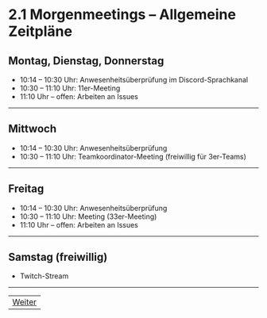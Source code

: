 # 2.1 Morgenmeetings – Allgemeine Zeitpläne

## Montag, Dienstag, Donnerstag

- 10:14 – 10:30 Uhr: Anwesenheitsüberprüfung im Discord-Sprachkanal
- 10:30 – 11:10 Uhr: 11er-Meeting
- 11:10 Uhr – offen: Arbeiten an Issues

---

## Mittwoch

- 10:14 – 10:30 Uhr: Anwesenheitsüberprüfung
- 10:30 – 11:10 Uhr: Teamkoordinator-Meeting (freiwillig für 3er-Teams)

---

## Freitag

- 10:14 – 10:30 Uhr: Anwesenheitsüberprüfung
- 10:30 – 11:10 Uhr: Meeting (33er-Meeting)
- 11:10 Uhr – offen: Arbeiten an Issues

---

## Samstag (freiwillig)

- Twitch-Stream

---

| |
| --- |
| [Weiter](/docs/2/2/README.md) |

